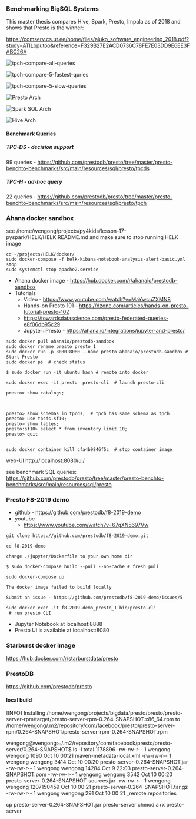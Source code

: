 
### Benchmarking BigSQL Systems
This master thesis compares Hive, Spark, Presto, Impala as of 2018 and shows that Presto is the winner:

https://comserv.cs.ut.ee/home/files/aluko_software_engineering_2018.pdf?study=ATILoputoo&reference=F329B27E2ACD0736C78FE7E03DD9E6EE3FABC26A


![tpch-compare-all-queries](tpch-compare-all-queries.png)

![tpch-compare-5-fastest-quries](tpch-compare-5-fastest-quries.png)

![tpch-compare-5-slow-queries](tpch-compare-5-slow-queries.png)

![Presto Arch](presto-arch.png)

![Spark SQL Arch](spark-SQL-arch.png)

![Hive Arch](hive-arch.png)

#### Benchmark Queries

##### TPC-DS - decision support

99 queries - https://github.com/prestodb/presto/tree/master/presto-benchto-benchmarks/src/main/resources/sql/presto/tpcds


##### TPC-H - ad-hoc query

22 queries - https://github.com/prestodb/presto/tree/master/presto-benchto-benchmarks/src/main/resources/sql/presto/tpch

### Ahana docker sandbox

see /home/wengong/projects/py4kids/lesson-17-pyspark/HELK/HELK.README.md and make sure to stop running HELK image
```
cd ~/projects/HELK/docker/
sudo docker-compose -f helk-kibana-notebook-analysis-alert-basic.yml stop
sudo systemctl stop apache2.service
```

- Ahana docker image - https://hub.docker.com/r/ahanaio/prestodb-sandbox
- Tutorials
    - Video - https://www.youtube.com/watch?v=MaYwcuZXMN8
    - Hands-on Presto 101 - https://dzone.com/articles/hands-on-presto-tutorial-presto-102
    - https://towardsdatascience.com/presto-federated-queries-e8f06db95c29
    - Jupyter+Presto - https://ahana.io/integrations/jupyter-and-presto/

```
sudo docker pull ahanaio/prestodb-sandbox
sudo docker rename presto presto_1
sudo docker run -p 8080:8080 --name presto ahanaio/prestodb-sandbox # Start Presto
sudo docker ps  # check status

$ sudo docker run -it ubuntu bash # remote into docker

sudo docker exec -it presto  presto-cli  # launch presto-cli

presto> show catalogs;



presto> show schemas in tpcds;  # tpch has same schema as tpch
presto> use tpcds.sf10; 
presto> show tables;
presto:sf10> select * from inventory limit 10;
presto> quit


sudo docker container kill cfa4b9846f5c  # stop container image

```

web-UI http://localhost:8080/ui/


see benchmark SQL queries: 
https://github.com/prestodb/presto/tree/master/presto-benchto-benchmarks/src/main/resources/sql/presto



### Presto F8-2019 demo

- github - https://github.com/prestodb/f8-2019-demo
- youtube 
    - https://www.youtube.com/watch?v=67gXN5697Vw



```
git clone https://github.com/prestodb/f8-2019-demo.git

cd f8-2019-demo

change ./jupyter/Dockerfile to your own home dir

$ sudo docker-compose build --pull --no-cache # fresh pull

sudo docker-compose up

The docker image failed to build locally

Submit an issue - https://github.com/prestodb/f8-2019-demo/issues/5

sudo docker exec -it f8-2019-demo_presto_1 bin/presto-cli
 # run presto CLI

```

- Jupyter Notebook at localhost:8888
- Presto UI is available at localhost:8080



### Starburst docker image
https://hub.docker.com/r/starburstdata/presto


### PrestoDB

https://github.com/prestodb/presto


#### local build



[INFO] Installing /home/wengong/projects/bigdata/presto/presto/presto-server-rpm/target/presto-server-rpm-0.264-SNAPSHOT.x86_64.rpm to /home/wengong/.m2/repository/com/facebook/presto/presto-server-rpm/0.264-SNAPSHOT/presto-server-rpm-0.264-SNAPSHOT.rpm

wengong@wengong:~/.m2/repository/com/facebook/presto/presto-server/0.264-SNAPSHOT$ ls -l
total 1178896
-rw-rw-r-- 1 wengong wengong       1090 Oct 10 00:21 maven-metadata-local.xml
-rw-rw-r-- 1 wengong wengong       3414 Oct 10 00:20 presto-server-0.264-SNAPSHOT.jar
-rw-rw-r-- 1 wengong wengong      14284 Oct  9 22:03 presto-server-0.264-SNAPSHOT.pom
-rw-rw-r-- 1 wengong wengong       3542 Oct 10 00:20 presto-server-0.264-SNAPSHOT-sources.jar
-rw-rw-r-- 1 wengong wengong 1207150459 Oct 10 00:21 presto-server-0.264-SNAPSHOT.tar.gz
-rw-rw-r-- 1 wengong wengong        291 Oct 10 00:21 _remote.repositories


cp presto-server-0.264-SNAPSHOT.jar presto-server
chmod a+x presto-server

